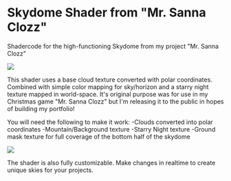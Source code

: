 # Skydome Shader from "Mr. Sanna Clozz"
Shadercode for the high-functioning Skydome from my project "Mr. Sanna Clozz"

![](skydome1.gif)

This shader uses a base cloud texture converted with polar coordinates. Combined with simple color mapping for sky/horizon 
and a starry night texture mapped in world-space. It's original purpose was for use in my Christmas game "Mr. Sanna Clozz" but 
I'm releasing it to the public in hopes of building my portfolio!

You will need the following to make it work:
-Clouds converted into polar coordinates
-Mountain/Background texture
-Starry Night texture
-Ground mask texture for full coverage of the bottom half of the skydome

![](skydome2.gif)

The shader is also fully customizable. Make changes in realtime to create unique skies for your projects.
